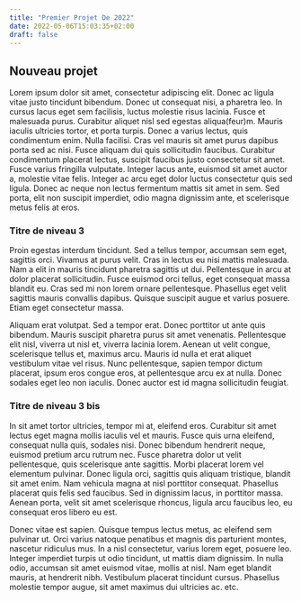 ```yaml
---
title: "Premier Projet De 2022"
date: 2022-05-06T15:03:35+02:00
draft: false
---
```


## Nouveau projet

Lorem ipsum dolor sit amet, consectetur adipiscing elit. Donec ac ligula vitae justo tincidunt
bibendum. Donec ut consequat nisi, a pharetra leo. In cursus lacus eget sem facilisis, luctus
molestie risus lacinia. Fusce et malesuada purus. Curabitur aliquet nisl sed egestas aliqua(feur)m.
Mauris iaculis ultricies tortor, et porta turpis. Donec a varius lectus, quis condimentum enim.
Nulla facilisi. Cras vel mauris sit amet purus dapibus porta sed ac nisi. Fusce aliquam dui
quis sollicitudin faucibus. Curabitur condimentum placerat lectus, suscipit faucibus justo
consectetur sit amet. Fusce varius fringilla vulputate. Integer lacus ante, euismod sit amet
auctor a, molestie vitae felis. Integer ac arcu eget dolor luctus consectetur quis sed ligula.
Donec ac neque non lectus fermentum mattis sit amet in sem. Sed porta, elit non suscipit
imperdiet, odio magna dignissim ante, et scelerisque metus felis at eros.

### Titre de niveau 3

Proin egestas interdum tincidunt. Sed a tellus tempor, accumsan sem eget, sagittis orci.
Vivamus at purus velit. Cras in lectus eu nisi mattis malesuada. Nam a elit in mauris tincidunt
pharetra sagittis ut dui. Pellentesque in arcu at dolor placerat sollicitudin. Fusce euismod
orci tellus, eget consequat massa blandit eu. Cras sed mi non lorem ornare pellentesque.
Phasellus eget velit sagittis mauris convallis dapibus. Quisque suscipit augue et varius posuere.
Etiam eget consectetur massa.

Aliquam erat volutpat. Sed a tempor erat. Donec porttitor ut ante quis bibendum. Mauris
suscipit pharetra purus sit amet venenatis. Pellentesque elit nisl, viverra ut nisl et, viverra
lacinia lorem. Aenean ut velit congue, scelerisque tellus et, maximus arcu. Mauris id nulla et
erat aliquet vestibulum vitae vel risus. Nunc pellentesque, sapien tempor dictum placerat,
ipsum eros congue eros, at pellentesque arcu ex at nulla. Donec sodales eget leo non iaculis.
Donec auctor est id magna sollicitudin feugiat.

### Titre de niveau 3 bis

In sit amet tortor ultricies, tempor mi at, eleifend eros. Curabitur sit amet lectus eget
magna mollis iaculis vel et mauris. Fusce quis urna eleifend, consequat nulla quis, sodales nisi.
Donec bibendum hendrerit neque, euismod pretium arcu rutrum nec. Fusce pharetra dolor ut velit
pellentesque, quis scelerisque ante sagittis. Morbi placerat lorem vel elementum pulvinar.
Donec ligula orci, sagittis quis aliquam tristique, blandit sit amet enim. Nam vehicula magna at
nisl porttitor consequat. Phasellus placerat quis felis sed faucibus. Sed in dignissim lacus,
in porttitor massa. Aenean porta, velit sit amet scelerisque rhoncus, ligula arcu faucibus
leo, eu consequat eros libero eu est.

Donec vitae est sapien. Quisque tempus lectus metus, ac eleifend sem pulvinar ut. Orci varius
natoque penatibus et magnis dis parturient montes, nascetur ridiculus mus. In a nisl
consectetur, varius lorem eget, posuere leo. Integer imperdiet turpis ut odio tincidunt, ut
mattis diam dignissim. In nulla odio, accumsan sit amet euismod vitae, mollis at nisl. Nam
eget blandit mauris, at hendrerit nibh. Vestibulum placerat tincidunt cursus. Phasellus
molestie tempor augue, sit amet maximus dui ultricies ac.
etc.